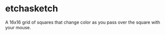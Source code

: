 # etchasketch

A 16x16 grid of squares that change color as you pass over the square with your mouse.
